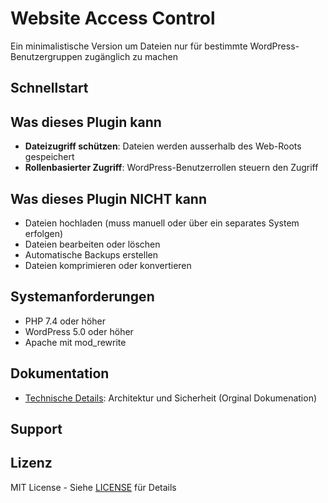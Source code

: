 # Website Access Control

Ein minimalistische Version um Dateien nur für bestimmte WordPress-Benutzergruppen zugänglich zu machen

## Schnellstart


## Was dieses Plugin kann

- **Dateizugriff schützen**: Dateien werden ausserhalb des Web-Roots gespeichert
- **Rollenbasierter Zugriff**: WordPress-Benutzerrollen steuern den Zugriff

## Was dieses Plugin NICHT kann

- Dateien hochladen (muss manuell oder über ein separates System erfolgen)
- Dateien bearbeiten oder löschen
- Automatische Backups erstellen
- Dateien komprimieren oder konvertieren

## Systemanforderungen

- PHP 7.4 oder höher
- WordPress 5.0 oder höher
- Apache mit mod_rewrite

## Dokumentation

- [Technische Details](docs/technical.md): Architektur und Sicherheit (Orginal Dokumenation)


## Support


## Lizenz

MIT License - Siehe [LICENSE](LICENSE) für Details
